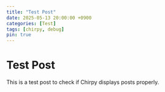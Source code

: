 ```yaml
---
title: "Test Post"
date: 2025-05-13 20:00:00 +0900
categories: [Test]
tags: [chirpy, debug]
pin: true
---
```


# Test Post

This is a test post to check if Chirpy displays posts properly.